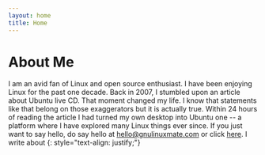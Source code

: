 ```yaml
---
layout: home
title: Home
---
```

# About Me

I am an avid fan of Linux and open source enthusiast. I have been enjoying Linux for the past one decade. Back in 2007, I stumbled upon an article about Ubuntu live CD. That moment changed my life. I know that statements like that belong on those exaggerators but it is actually true. Within 24 hours of reading the article I had turned my own desktop into Ubuntu one -- a platform where I have explored many Linux things ever since. If you just want to say hello, do say hello at [hello@gnulinuxmate.com](mailto:hello@gnulinuxmate.com) or click [here](/form). I write about <span class="typed" style="color:#cf0000"></span>
{: style="text-align: justify;"}
